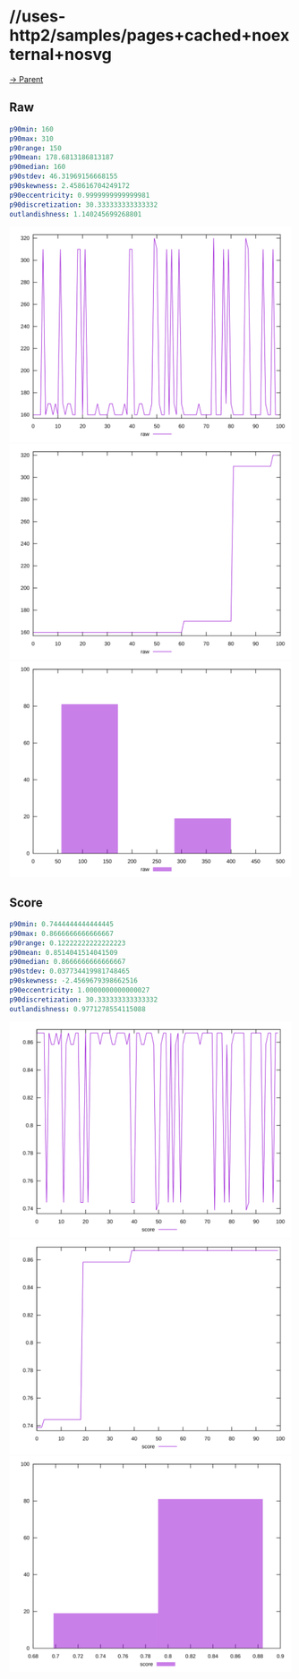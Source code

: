 
# //uses-http2/samples/pages+cached+noexternal+nosvg

[→ Parent](../..)


## Raw


```yaml
p90min: 160
p90max: 310
p90range: 150
p90mean: 178.6813186813187
p90median: 160
p90stdev: 46.31969156668155
p90skewness: 2.458616704249172
p90eccentricity: 0.9999999999999981
p90discretization: 30.333333333333332
outlandishness: 1.140245699268801

```

![PLOT: raw-values](./raw/values.svg)![PLOT: raw-sorted](./raw/sorted.svg)![PLOT: raw-histogram](./raw/histogram.svg)
## Score


```yaml
p90min: 0.7444444444444445
p90max: 0.8666666666666667
p90range: 0.12222222222222223
p90mean: 0.8514041514041509
p90median: 0.8666666666666667
p90stdev: 0.037734419981748465
p90skewness: -2.4569679398662516
p90eccentricity: 1.0000000000000027
p90discretization: 30.333333333333332
outlandishness: 0.9771278554115088

```

![PLOT: score-values](./score/values.svg)![PLOT: score-sorted](./score/sorted.svg)![PLOT: score-histogram](./score/histogram.svg)